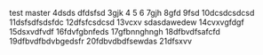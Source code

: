 test master 4dsds
dfdsfsd
3gjk
4
5
6
7gjh
8gfd
9fsd
10dcsdcsdcsd
11dsfsdfsdsfdc
12dfsfcsdcsd
13vcxv sdasdawedew
14cvxvgfdgf
15dsxvdfvdf
16fdvfgbnfeds
17gfbnnghngh
18dfbvdfsafcfd
19dfbvdfbdvbgedsfr
20fdbvdbdfsewdas
21dfsxvv